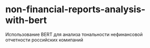 # non-financial-reports-analysis-with-bert
Использование BERT для анализа тональности нефинансовой отчетности российских комипаний
